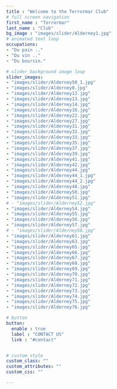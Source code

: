 ```yaml
---
title : "Welcome to the Terrormar Club"
# full screen navigation
first_name : "Terrormar"
last_name : "Club"
bg_image : "images/slider/Alderney1.jpg"
# animated text loop
occupations:
- "Du pain .."
- "Du vin .."
- "Du boursin."

# slider background image loop
slider_images:
- "images/slider/Alderney50_1.jpg"
- "images/slider/Alderney0.jpg"
- "images/slider/Alderney12.jpg"
- "images/slider/Alderney13.jpg"
- "images/slider/Alderney14.jpg"
- "images/slider/Alderney16.jpg"
- "images/slider/Alderney22.jpg"
- "images/slider/Alderney27.jpg"
- "images/slider/Alderney31.jpg"
- "images/slider/Alderney32.jpg"
- "images/slider/Alderney33.jpg"
- "images/slider/Alderney35.jpg"
- "images/slider/Alderney37.jpg"
- "images/slider/Alderney39.jpg"
- "images/slider/Alderney41.jpg"
- "images/slider/Alderney42.jpg"
- "images/slider/Alderney44.jpg"
- "images/slider/Alderney44_1.jpg"
- "images/slider/Alderney44_2.jpg"
- "images/slider/Alderney48.jpg"
- "images/slider/Alderney50.jpg"
- "images/slider/Alderney51.jpg"
# - "images/slider/Alderney52.jpg"
- "images/slider/Alderney54.jpg"
- "images/slider/Alderney55.jpg"
- "images/slider/Alderney56.jpg"
- "images/slider/Alderney57.jpg"
# - "images/slider/Alderney58.jpg"
- "images/slider/Alderney61.jpg"
- "images/slider/Alderney63.jpg"
- "images/slider/Alderney65.jpg"
- "images/slider/Alderney66.jpg"
- "images/slider/Alderney67.jpg"
- "images/slider/Alderney68.jpg"
- "images/slider/Alderney69.jpg"
- "images/slider/Alderney70.jpg"
- "images/slider/Alderney71.jpg"
- "images/slider/Alderney72.jpg"
- "images/slider/Alderney73.jpg"
- "images/slider/Alderney74.jpg"
- "images/slider/Alderney75.jpg"
- "images/slider/Alderney76.jpg"

# button
button:
  enable : true
  label : "CONTACT US"
  link : "#contact"


# custom style
custom_class: "" 
custom_attributes: "" 
custom_css: ""

---
```

